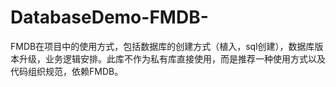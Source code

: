 # DatabaseDemo-FMDB-
FMDB在项目中的使用方式，包括数据库的创建方式（植入，sql创建），数据库版本升级，业务逻辑安排。此库不作为私有库直接使用，而是推荐一种使用方式以及代码组织规范，依赖FMDB。
